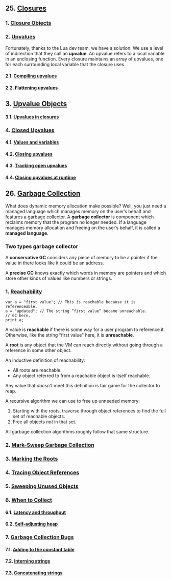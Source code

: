 ## 25. [Closures](https://www.craftinginterpreters.com/closures.html)

### 1. [Closure Objects](https://www.craftinginterpreters.com/closures.html#closure-objects)

### 2. [Upvalues](https://www.craftinginterpreters.com/closures.html#upvalues)

Fortunately, thanks to the Lua dev team, we have a solution. We use a level of indirection that they call an **upvalue**. An upvalue refers to a local variable in an enclosing function. Every closure maintains an array of upvalues, one for each surrounding local variable that the closure uses.

#### 2.1. [Compiling upvalues](https://www.craftinginterpreters.com/closures.html#compiling-upvalues)
#### 2.2. [Flattening upvalues](https://www.craftinginterpreters.com/closures.html#flattening-upvalues)
## 3. [Upvalue Objects](https://www.craftinginterpreters.com/closures.html#upvalue-objects)

#### 3.1. [Upvalues in closures](https://www.craftinginterpreters.com/closures.html#upvalues-in-closures)
### 4. [Closed Upvalues](https://www.craftinginterpreters.com/closures.html#closed-upvalues)

#### 4.1. [Values and variables](https://www.craftinginterpreters.com/closures.html#values-and-variables)

#### 4.2. [Closing upvalues](https://www.craftinginterpreters.com/closures.html#closing-upvalues)

#### 4.3. [Tracking open upvalues](https://www.craftinginterpreters.com/closures.html#tracking-open-upvalues)

#### 4.4. [Closing upvalues at runtime](https://www.craftinginterpreters.com/closures.html#closing-upvalues-at-runtime)
## 26.  [Garbage Collection](https://craftinginterpreters.com/garbage-collection.html)

What does dynamic memory allocation make possible? Well, you just need a managed language which manages memory on the user’s behalf and features a garbage collector. 
A **garbage collector** is component which reclaims memory that the program no longer needed. If a language manages memory allocation and freeing on the user’s behalf, it is called a **managed language**.
### Two types garbage collector

A **conservative GC** considers any piece of memory to be a pointer if the value in there looks like it could be an address.

A **precise GC** knows exactly which words in memory are pointers and which store other kinds of values like numbers or strings.

### 1. [Reachability](https://craftinginterpreters.com/garbage-collection.html#reachability)

```
var a = "first value"; // This is reachable because it is referenceable.
a = "updated"; // The string “first value” became unreachable.
// GC here.
print a;
```

A value is **reachable** if there is some way for a user program to reference it. Otherwise, like the string “first value” here, it is **unreachable**.

A **root** is any object that the VM can reach directly without going through a reference in some other object.

An inductive definition of reachability:
- All roots are reachable.
- Any object referred to from a reachable object is itself reachable.

Any value that _doesn’t_ meet this definition is fair game for the collector to reap.

A recursive algorithm we can use to free up unneeded memory:
1. Starting with the roots, traverse through object references to find the full set of reachable objects.
2. Free all objects _not_ in that set.

All garbage collection algorithms roughly follow that same structure.
### 2. [Mark-Sweep Garbage Collection](https://craftinginterpreters.com/garbage-collection.html#mark-sweep-garbage-collection)

### 3. [Marking the Roots](https://craftinginterpreters.com/garbage-collection.html#marking-the-roots)

### 4. [Tracing Object References](https://craftinginterpreters.com/garbage-collection.html#tracing-object-references)

### 5. [Sweeping Unused Objects](https://craftinginterpreters.com/garbage-collection.html#sweeping-unused-objects)

### 6. [When to Collect](https://craftinginterpreters.com/garbage-collection.html#when-to-collect)
#### 6.1. [Latency and throughput](https://craftinginterpreters.com/garbage-collection.html#latency-and-throughput)

#### 6.2. [Self-adjusting heap](https://craftinginterpreters.com/garbage-collection.html#self-adjusting-heap)

### 7. [Garbage Collection Bugs](https://craftinginterpreters.com/garbage-collection.html#garbage-collection-bugs)

#### 7.1. [Adding to the constant table](https://craftinginterpreters.com/garbage-collection.html#adding-to-the-constant-table)

#### 7.2. [Interning strings](https://craftinginterpreters.com/garbage-collection.html#interning-strings)

#### 7.3.  [Concatenating strings](https://craftinginterpreters.com/garbage-collection.html#concatenating-strings)

